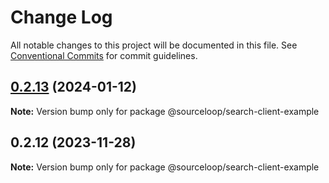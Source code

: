 # Change Log

All notable changes to this project will be documented in this file.
See [Conventional Commits](https://conventionalcommits.org) for commit guidelines.

## [0.2.13](https://github.com/sourcefuse/arc-ng-components/compare/@sourceloop/search-client-example@0.2.12...@sourceloop/search-client-example@0.2.13) (2024-01-12)

**Note:** Version bump only for package @sourceloop/search-client-example





## 0.2.12 (2023-11-28)

**Note:** Version bump only for package @sourceloop/search-client-example
